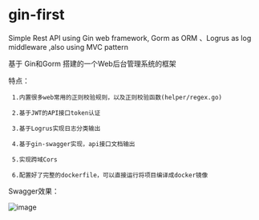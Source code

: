 # gin-first
Simple Rest API using Gin web framework, Gorm as ORM 、Logrus as log middleware ,also using MVC pattern 

基于 Gin和Gorm 搭建的一个Web后台管理系统的框架 



特点：

     1.内置很多web常用的正则校验规则，以及正则校验函数(helper/regex.go)

     2.基于JWT的API接口token认证
     
     3.基于Logrus实现日志分类输出
     
     4.基于gin-swagger实现，api接口文档输出
     
     5.实现跨域Cors
     
     6.配置好了完整的dockerfile，可以直接运行将项目编译成docker镜像

Swagger效果：

![image](https://github.com/YinYongTao/gin-first/blob/master/view/API%E9%A2%84%E8%A7%88%E6%95%88%E6%9E%9C.png)

